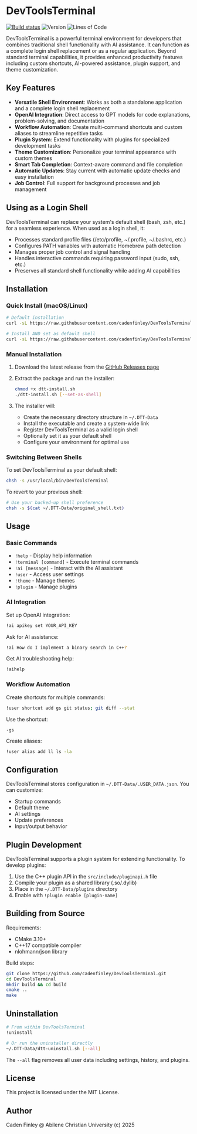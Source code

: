 # DevToolsTerminal

[![Build status](https://ci.appveyor.com/api/projects/status/dqk13klgh9d22bu5?svg=true)](https://ci.appveyor.com/project/CadenFinley/devtoolsterminal)
![Version](https://img.shields.io/github/v/release/CadenFinley/DevToolsTerminal?label=version&color=blue)
![Lines of Code](https://img.shields.io/badge/lines%20of%20code-10500%2B-green)

DevToolsTerminal is a powerful terminal environment for developers that combines traditional shell functionality with AI assistance. It can function as a complete login shell replacement or as a regular application. Beyond standard terminal capabilities, it provides enhanced productivity features including custom shortcuts, AI-powered assistance, plugin support, and theme customization.

## Key Features

- **Versatile Shell Environment**: Works as both a standalone application and a complete login shell replacement
- **OpenAI Integration**: Direct access to GPT models for code explanations, problem-solving, and documentation
- **Workflow Automation**: Create multi-command shortcuts and custom aliases to streamline repetitive tasks
- **Plugin System**: Extend functionality with plugins for specialized development tasks
- **Theme Customization**: Personalize your terminal appearance with custom themes
- **Smart Tab Completion**: Context-aware command and file completion
- **Automatic Updates**: Stay current with automatic update checks and easy installation
- **Job Control**: Full support for background processes and job management

## Using as a Login Shell

DevToolsTerminal can replace your system's default shell (bash, zsh, etc.) for a seamless experience. When used as a login shell, it:

- Processes standard profile files (/etc/profile, ~/.profile, ~/.bashrc, etc.)
- Configures PATH variables with automatic Homebrew path detection
- Manages proper job control and signal handling
- Handles interactive commands requiring password input (sudo, ssh, etc.)
- Preserves all standard shell functionality while adding AI capabilities

## Installation

### Quick Install (macOS/Linux)

```sh
# Default installation
curl -sL https://raw.githubusercontent.com/cadenfinley/DevToolsTerminal/main/tool-scripts/dtt-install.sh | bash
```

```sh
# Install AND set as default shell
curl -sL https://raw.githubusercontent.com/cadenfinley/DevToolsTerminal/main/tool-scripts/dtt-install.sh | bash -s -- --set-as-shell
```

### Manual Installation

1. Download the latest release from the [GitHub Releases page](https://github.com/cadenfinley/DevToolsTerminal/releases)
2. Extract the package and run the installer:
   ```sh
   chmod +x dtt-install.sh
   ./dtt-install.sh [--set-as-shell]
   ```

3. The installer will:
   - Create the necessary directory structure in `~/.DTT-Data`
   - Install the executable and create a system-wide link
   - Register DevToolsTerminal as a valid login shell
   - Optionally set it as your default shell
   - Configure your environment for optimal use

### Switching Between Shells

To set DevToolsTerminal as your default shell:
```sh
chsh -s /usr/local/bin/DevToolsTerminal
```

To revert to your previous shell:
```sh
# Use your backed-up shell preference
chsh -s $(cat ~/.DTT-Data/original_shell.txt)
```

## Usage

### Basic Commands

- `!help` - Display help information
- `!terminal [command]` - Execute terminal commands
- `!ai [message]` - Interact with the AI assistant
- `!user` - Access user settings
- `!theme` - Manage themes
- `!plugin` - Manage plugins

### AI Integration

Set up OpenAI integration:
```sh
!ai apikey set YOUR_API_KEY
```

Ask for AI assistance:
```sh
!ai How do I implement a binary search in C++?
```

Get AI troubleshooting help:
```sh
!aihelp
```

### Workflow Automation

Create shortcuts for multiple commands:
```sh
!user shortcut add gs git status; git diff --stat
```

Use the shortcut:
```
-gs
```

Create aliases:
```sh
!user alias add ll ls -la
```

## Configuration

DevToolsTerminal stores configuration in `~/.DTT-Data/.USER_DATA.json`. You can customize:

- Startup commands
- Default theme
- AI settings
- Update preferences
- Input/output behavior

## Plugin Development

DevToolsTerminal supports a plugin system for extending functionality. To develop plugins:

1. Use the C++ plugin API in the `src/include/pluginapi.h` file
2. Compile your plugin as a shared library (.so/.dylib)
3. Place in the `~/.DTT-Data/plugins` directory
4. Enable with `!plugin enable [plugin-name]`

## Building from Source

Requirements:
- CMake 3.10+
- C++17 compatible compiler
- nlohmann/json library

Build steps:
```sh
git clone https://github.com/cadenfinley/DevToolsTerminal.git
cd DevToolsTerminal
mkdir build && cd build
cmake ..
make
```

## Uninstallation

```sh
# From within DevToolsTerminal
!uninstall

# Or run the uninstaller directly
~/.DTT-Data/dtt-uninstall.sh [--all]
```

The `--all` flag removes all user data including settings, history, and plugins.

## License

This project is licensed under the MIT License.

## Author

Caden Finley @ Abilene Christian University (c) 2025
